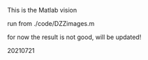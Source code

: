 This is the Matlab vision

run from ./code/DZZimages.m

for now the result is not good, will be updated!

20210721

